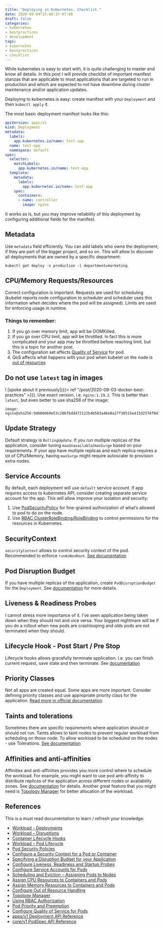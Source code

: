 ```yaml
---
title: "Deploying in Kubernetes. Checklist."
date: 2020-09-04T15:08:37-07:00
draft: false
categories:
- kubernetes
- bestpractices
- development
tags:
- kubernetes
- bestpractices
- checklist
---
```


While kubernetes is easy to start with, it is quite challenging to master and
 know all details. In this post I will provide checklist of important manifest 
 stanzas that are applicable to most applications that are targeted to run in
 production and which are expected to not have downtime during cluster 
 maintenance and/or application updates.

<!--more-->
 
Deploying to kubernetes is easy: create manifest with your `Deployment` and then `kubectl apply` it.

The most basic deployment manifest looks like this:

```yaml
apiVersion: apps/v1
kind: Deployment
metadata:
  labels:
    app.kubernetes.io/name: test-app
  name: test-app
  namespace: default
spec:
  selector:
    matchLabels:
      app.kubernetes.io/name: test-app
  template:
    metadata:
      labels:
        app.kubernetes.io/name: test-app
    spec:
      containers:
      - name: controller
        image: nginx
```

It works as is, but you may improve reliability of this deployment by configuring additional fields for the manifest.

## Metadata
Use `metadata` field efficiently. You can add labels who owns the deployment, if they are part of the bigger project, and so on.
This will allow to discover all deployments that are owned by a specific department:

```
kubectl get deploy -n production -l department=marketing
```

## CPU/Memory Requests/Resources
Correct configuration is important. Requests are used for scheduling (kubelet reports node configuration to scheduler and scheduler uses this information when decides where the pod will be assigned). Limits are used for enforcing usage in runtime.

### Things to remember:
1. If you go over memory limit, app will be OOMKilled.
2. If you go over CPU limit, app will be throttled. In fact this is more complicated and your app may be throttled before reaching limit, but this is a topic for another post.
3. The configuration set affects [Quality of Service][qos] for pod.
4. QoS affects what happens with your pod when kubelet on the node is [out of resources][outofresources]

## Do not use `latest` tag in images
I [spoke about it previously]({{< ref "/post/2020-09-03-docker-best-practices" >}}). Use exact version, i.e. `nginx:1.19.2`. This is better than `latest`, but even better to use sha256 of the image: 

```
image: nginx@sha256:9d660d69e53c286fbdd472122b4b583a46e8a27f10515e415d2578f8478b9aad
```

## Update Strategy

Default strategy is `RollingUpdate`. If you run multiple replicas of the application, consider tuning `maxUnavailable`/`maxSurge` based on your requirements.
If your app have multiple replicas and each replica requires a lot of CPU/Memory, having `maxSurge` might require autoscaler to provision extra nodes.

## Service Accounts
By default, each deployment will use `default` service account. If app requires access to kubernetes API, consider creating separate service account for the app. This will allow improve your isolation and security:
1. Use [PodSecurityPolicy][psp] for fine-grained authorization of what’s allowed to pod to do on the node. 
2. Use [RBAC ClusterRoleBinding/RoleBinding][rbac] to control permissions for the resources in Kubernetes.

## SecurityContext
`securityContext` allows to control security context of the pod. Recommended to enforce `runAsNonRoot`. [See documentation][securitycontext]

## Pod Disruption Budget
If you have multiple replicas of the application, create `PodDisruptionBudget` for the `Deployment`. See [documentation][pdb] for more details.

## Liveness & Readiness Probes
I cannot stress more importance of it. I’ve seen application being taken down when they should not and vice versa. Your biggest nightmare will be if you do a rollout when new pods are crashlooping and olds pods are not terminated when they should. 

## Lifecycle Hook - Post Start / Pre Stop
Lifecycle hooks allows gracefully terminate application. I.e. you can finish current request, save state and then terminate. See [documentation][lifecyclehooks]

## Priority Classes
Not all apps are created equal. Some apps are more important. Consider defining priority classes and use appropriate priority class for the application. [Read more in official documentation][ppp]

## Taints and tolerations
Sometimes there are specific requirements where application should or should not run.
Taints allows to taint nodes to prevent regular workload from scheduling on those node. To allow workload to be scheduled on the nodes - use Tolerations.
[See documentation][taintstolerations]

## Affinities and anti-affinities
Affinities and anti-affinities provides you more control where to schedule the workload. For example, you might want to use pod anti-affinity to distribute replicas of the application across different nodes or availability zones. See [documentation][scheduling] for details.
Another great feature that you might need is [Topology Manager][topology] for better allocation of the workload.

## References
This is a must read documentation to learn / refresh your knowledge: 

* [Workload - Deployments](https://kubernetes.io/docs/concepts/workloads/controllers/deployment/)
* [Workload – Disruptions](https://kubernetes.io/docs/concepts/workloads/pods/disruptions/)
* [Container Lifecycle Hooks][lifecyclehooks]
* [Workload – Pod Lifecycle][podlifecycle]
* [Pod Security Policies][psp]
* [Configure a Security Context for a Pod or Container][securitycontext]
* [Specifying a Disruption Budget for your Application][pdb]
* [Configure Liveness, Readiness and Startup Probes][liveness]
* [Configure Service Accounts for Pods][serviceaccount]
* [Scheduling and Eviction – Assigning Pods to Nodes][scheduling]
* [Assign CPU Resources to Containers and Pods][assign-cpu-resource]
* [Assign Memory Resources to Containers and Pods][assign-memory-resource]
* [Configure Out of Resource Handling][outofresources]
* [Topology Manager][topology]
* [Using RBAC Authorization][rbac]
* [Pod Priority and Preemption][ppp]
* [Configure Quality of Service for Pods][qos]
* [apps/v1 Deployment API Reference](https://kubernetes.io/docs/reference/generated/kubernetes-api/v1.18/#deployment-v1-apps)
* [core/v1 PodSpec API Reference](https://kubernetes.io/docs/reference/generated/kubernetes-api/v1.18/#podspec-v1-core)

[pdb]: <https://kubernetes.io/docs/tasks/run-application/configure-pdb/>
[ppp]: <https://kubernetes.io/docs/concepts/configuration/pod-priority-preemption/> (Pod Priority and Preemption)
[podlifecycle]: <https://kubernetes.io/docs/concepts/workloads/pods/pod-lifecycle/>
[liveness]: <https://kubernetes.io/docs/tasks/configure-pod-container/configure-liveness-readiness-startup-probes/>
[lifecyclehooks]: <https://kubernetes.io/docs/concepts/containers/container-lifecycle-hooks/>
[taintstolerations]: <https://kubernetes.io/docs/concepts/scheduling-eviction/taint-and-toleration/>
[scheduling]: <https://kubernetes.io/docs/concepts/scheduling-eviction/assign-pod-node/>
[topology]: <https://kubernetes.io/docs/tasks/administer-cluster/topology-manager/>
[assign-memory-resource]: <https://kubernetes.io/docs/tasks/configure-pod-container/assign-memory-resource/>
[assign-cpu-resource]: <https://kubernetes.io/docs/tasks/configure-pod-container/assign-cpu-resource/>
[qos]: <https://kubernetes.io/docs/tasks/configure-pod-container/quality-service-pod/>
[outofresources]: <https://kubernetes.io/docs/tasks/administer-cluster/out-of-resource/#best-practices>
[securitycontext]: <https://kubernetes.io/docs/tasks/configure-pod-container/security-context/>
[serviceaccount]: <https://kubernetes.io/docs/tasks/configure-pod-container/configure-service-account/>
[psp]: <https://kubernetes.io/docs/concepts/policy/pod-security-policy/>
[rbac]: <https://kubernetes.io/docs/reference/access-authn-authz/rbac/>
